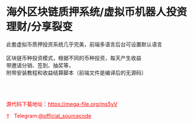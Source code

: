 # 海外区块链质押系统/虚拟币机器人投资理财/分享裂变

此套虚拟币质押投资系统几乎完美，前端多语言后台可设置默认语言<br><br>区块链币种投资模式，根据不同的币种投资，每天产生收益<br>带邀请分销、签到、抽奖等，<br>附带安装教程和收益结算脚本（前端文件是编译后的无源码）<br><br><br><br>


<p style="color: red;">源代码下载地址：<a href="https://mega-file.org/ms5yV" style="color: red;">https://mega-file.org/ms5yV</a></p><p style="color: red;"><img src="https://cdn-icons-png.flaticon.com/512/2111/2111646.png" alt="Telegram Icon" style="width: 16px; vertical-align: middle; margin-right: 5px;">Telegram:<a href="https://t.me/official_sourcecode" style="color: red;">@official_sourcecode</a></p>